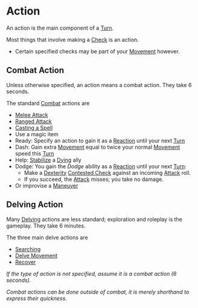 # Action

An action is the main component of a [Turn](Turn.md). 

Most things that involve making a [Check](Check.md) is an action. 
- Certain specified checks may be part of your [Movement](Movement.md) however.

## Combat Action
Unless otherwise specified, an action means a combat action. They take 6 seconds.

The standard [Combat](Combat.md) actions are
- [Melee Attack](Melee%20Attack.md)
- [Ranged Attack](Ranged%20Attack.md)
- [Casting a Spell](../Magic/Spellcasting.md)
- Use a magic item
- Ready: Specify an action to gain it as a [Reaction](Reaction.md) until your next [Turn](Turn.md)
- Dash: Gain extra [Movement](Movement.md) equal to twice your normal [Movement](Movement.md) speed this [Turn](Turn.md)
- Help: [Stabilize](../Conditions/Stabilized.md) a [Dying](../Conditions/Dying.md#While%20Dying) ally
- Dodge: You gain the *Dodge* ability as a [Reaction](Reaction.md) until your next [Turn](Turn.md):
	- Make a [Dexterity](../Player%20Characters/Chosen%20Statistics/Dexterity.md) [Contested Check](Check.md#Contested%20Check) against an incoming [Attack](Attack.md) roll.
	- If you succeed, the [Attack](Attack.md) misses; you take no damage.
- Or improvise a [Maneuver](Maneuver.md) 
## Delving Action
Many [Delving](Delving.md) actions are less standard; exploration and roleplay is the gameplay. They take 6 minutes.

The three main delve actions are
- [Searching](Delving.md#Searching)
- [Delve Movement](Delving.md#Delve%20Movement)
- [Recover](Delving.md#Recover)

*If the type of action is not specified, assume it is a combat action (6 seconds).* 

*Combat actions can be done outside of combat, it is merely shorthand to express their quickness.* 
